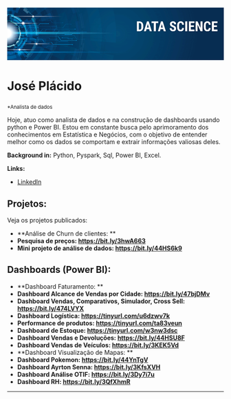 
<p align="center">
  <img src="banner.png" >
</p>

# José Plácido
<sub>*Analista de dados</sub>

Hoje, atuo como analista de dados e na construção de dashboards usando python e Power BI. Estou em constante busca pelo aprimoramento dos conhecimentos em Estatística e Negócios, com o objetivo de entender melhor como os dados se comportam e extrair informações valiosas deles.

**Background in:** Python, Pyspark, Sql, Power BI, Excel.

**Links:**
* [LinkedIn](https://www.linkedin.com/in/jos%C3%A9-vasconcelos-9677a5171/)


## Projetos:
Veja os projetos publicados:

* **Análise de Churn de clientes: ** 
* **Pesquisa de preços: https://bit.ly/3hwA663** 
* **Mini projeto de análise de dados: https://bit.ly/44HS6k9**

## Dashboards (Power BI):

* **Dashboard Faturamento: **
* **Dashboard Alcance de Vendas por Cidade: https://bit.ly/47bjDMv**
* **Dashboard Vendas, Comparativos, Simulador, Cross Sell: https://bit.ly/474LVYX** 
* **Dashboard Logística: https://tinyurl.com/u6dzwv7k** 
* **Performance de produtos: https://tinyurl.com/ta83veun** 
* **Dashboard de Estoque: https://tinyurl.com/w3nw3dsc** 
* **Dashboard Vendas e Devoluções: https://bit.ly/44HSU8F**
* **Dashboard Vendas de Veículos: https://bit.ly/3KEK5Vd**
* **Dashboard Visualização de Mapas: **
*  **Dashboard Pokemon: https://bit.ly/44YnTgV**
*  **Dashboard Ayrton Senna: https://bit.ly/3KfsXVH**
*  **Dashboard Análise OTIF: https://bit.ly/3Dy7i7u**
*  **Dashboard RH: https://bit.ly/3QfXhmR**


---





